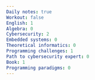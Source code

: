 ```yaml
---
Daily notes: true
Workout: false
English: 1
Algebra: 0
Cybersecurity: 2
Embedded systems: 0
Theoretical informatics: 0
Programming challenges: 1
Path to cybersecurity expert: 0
Book: 1
Programming paradigms: 0
---
```




